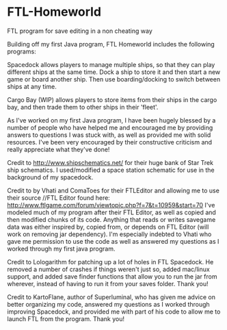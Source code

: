 FTL-Homeworld
=============

FTL program for save editing in a non cheating way

Building off my first Java program, FTL Homeworld includes the following programs:

Spacedock allows players to manage multiple ships, so that they can play different ships at the same time. Dock a ship to store it and then start a new game or board another ship. Then use boarding/docking to switch between ships at any time.

Cargo Bay (WIP) allows players to store items from their ships in the cargo bay, and then trade them to other ships in their 'fleet'.


As I've worked on my first Java program, I have been hugely blessed by a number of people who have helped me and encouraged me by providing answers to questions I was stuck with, as well as provided me with solid resources. I've been very encouraged by their constructive criticism and really appreciate what they've done!

Credit to http://www.shipschematics.net/ for their huge bank of Star Trek ship schematics. I used/modified a space station schematic for use in the background of my spacedock.

Credit to by Vhati and ComaToes for their FTLEditor and allowing me to use their source //FTL Editor found here: http://www.ftlgame.com/forum/viewtopic.php?f=7&t=10959&start=70 I've modeled much of my program after their FTL Editor, as well as copied and then modified chunks of its code. Anything that reads or writes savegame data was either inspired by, copied from, or depends on FTL Editor (will work on removing jar dependency). I'm especially indebted to Vhati who gave me permission to use the code as well as answered my questions as I worked through my first java program.

Credit to Lologarithm for patching up a lot of holes in FTL Spacedock. He removed a number of crashes if things weren't just so, added mac/linux support, and added save finder functions that allow you to run the jar from wherever, instead of having to run it from your saves folder. Thank you!

Credit to KartoFlane, author of Superluminal, who has given me advice on better organizing my code, answered my questions as I worked through improving Spacedock, and provided me with part of his code to allow me to launch FTL from the program. Thank you!
